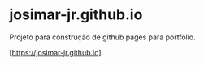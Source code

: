 # josimar-jr.github.io
Projeto para construção de github pages para portfolio.

[https://josimar-jr.github.io]
